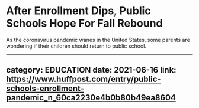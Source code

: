 # After Enrollment Dips, Public Schools Hope For Fall Rebound

As the coronavirus pandemic wanes in the United States, some parents are wondering if their children should return to public school.

---
category: EDUCATION
date: 2021-06-16
link: https://www.huffpost.com/entry/public-schools-enrollment-pandemic_n_60ca2230e4b0b80b49ea8604
---
